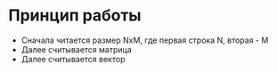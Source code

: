 # Принцип работы
* Сначала читается размер NxM, где первая строка N, вторая - M
* Далее считывается матрица
* Далее считывается вектор
